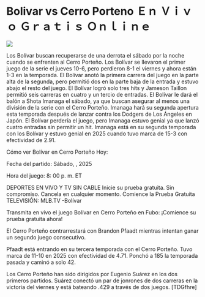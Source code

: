 # Bolivar vs Cerro Porteno Ｅｎ Ｖｉｖｏ Ｇｒａｔｉｓ Ｏｎｌｉｎｅ  
  
  
[![](https://i.imgur.com/qSNzIqt.png)](https://movie.rssnews.media/ayWFxllgn.php)  
  
Los Bolívar buscan recuperarse de una derrota el sábado por la noche cuando se enfrenten al Cerro Porteño. Los Bolívar se llevaron el primer juego de la serie el jueves 10-6, pero perdieron 8-1 el viernes y ahora están 1-3 en la temporada. El Bolívar anotó la primera carrera del juego en la parte alta de la segunda, pero permitió dos en la parte baja de la entrada y estuvo abajo el resto del juego. El Bolívar logró solo tres hits y Jameson Taillon permitió seis carreras en cuatro y un tercio de entradas. El Bolívar le dará el balón a Shota Imanaga el sábado, ya que buscan asegurar al menos una división de la serie con el Cerro Porteño. Imanaga hará su segunda apertura esta temporada después de lanzar contra los Dodgers de Los Ángeles en Japón. El Bolívar perdería el juego, pero Imanaga estuvo genial ya que lanzó cuatro entradas sin permitir un hit. Imanaga está en su segunda temporada con los Bolívar y estuvo genial en 2025 cuando tuvo marca de 15-3 con efectividad de 2.91.

Cómo ver Bolívar en Cerro Porteño Hoy:

Fecha del partido: Sábado, , 2025

Hora del juego: 8: 00 p. m. ET

DEPORTES EN VIVO Y TV SIN CABLE
Inicie su prueba gratuita. Sin compromiso. Cancela en cualquier momento.
Comience la Prueba Gratuita
TELEVISIÓN: MLB.TV -Bolívar

Transmita en vivo el juego Bolívar en Cerro Porteño en Fubo: ¡Comience su prueba gratuita ahora! 

El Cerro Porteño contrarrestará con Brandon Pfaadt mientras intentan ganar un segundo juego consecutivo.

Pfaadt está entrando en su tercera temporada con el Cerro Porteño. Tuvo marca de 11-10 en 2025 con efectividad de 4.71. Ponchó a 185 la temporada pasada y caminó a solo 42.

Los Cerro Porteño han sido dirigidos por Eugenio Suárez en los dos primeros partidos. Suárez conectó un par de jonrones de dos carreras en la victoria del viernes y está bateando .429 a través de dos juegos. [TDGfhre]